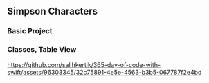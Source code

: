 ## Simpson Characters 
### Basic Project 
### Classes, Table View
https://github.com/salihkertik/365-day-of-code-with-swift/assets/96303345/32c75891-4e5e-4563-b3b5-067787f2e4bd
